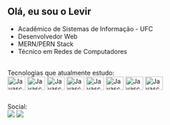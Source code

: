## Olá, eu sou o Levir 
<ul>
        <li>Acadêmico de Sistemas de Informação - UFC</li>
        <li>Desenvolvedor Web</li>
        <li>MERN/PERN Stack</li>
        <li>Técnico em Redes de Computadores</li>
        
</ul>


<div style="display:inline_block"><br>
Tecnologias que atualmente estudo:<br>
<img align="center" alt="Javascript" height="30" width="40" src="https://cdn.jsdelivr.net/gh/devicons/devicon@latest/icons/javascript/javascript-original.svg">
<img align="center" alt="Javascript" height="30" width="40" src="https://cdn.jsdelivr.net/gh/devicons/devicon@latest/icons/csharp/csharp-original.svg" />
<img align="center" alt="Javascript" height="30" width="40" src="https://cdn.jsdelivr.net/gh/devicons/devicon@latest/icons/css3/css3-original.svg" />
<img align="center" alt="Javascript" height="30" width="40" src="https://cdn.jsdelivr.net/gh/devicons/devicon@latest/icons/html5/html5-original.svg" />
<img align="center" alt="Javascript" height="30" width="40" src="https://cdn.jsdelivr.net/gh/devicons/devicon@latest/icons/react/react-original.svg" />
<img align="center" alt="Javascript" height="30" width="40" src="https://cdn.jsdelivr.net/gh/devicons/devicon@latest/icons/nodejs/nodejs-original-wordmark.svg" />
<img align="center" alt="Javascript" height="30" width="40" src="https://cdn.jsdelivr.net/gh/devicons/devicon@latest/icons/mongodb/mongodb-original.svg" />
<img align="center" alt="Javascript" height="30" width="40" src="https://cdn.jsdelivr.net/gh/devicons/devicon@latest/icons/postgresql/postgresql-original.svg" />
          
##
Social:<br>
<a href="https://instagram.com/levirmelofe" target="_blank"><img src="https://img.shields.io/badge/-Instagram-%23E4405F?style=for-the-badge&logo=instagram&logoColor=white" target="_blank"></a>
<a href="https://www.linkedin.com/in/levirmelo/" target="_blank"><img src="https://img.shields.io/badge/-LinkedIn-%230077B5?style=for-the-badge&logo=linkedin&logoColor=white" target="_blank"></a> 
          
          
          
</div>
          
          
        
          
